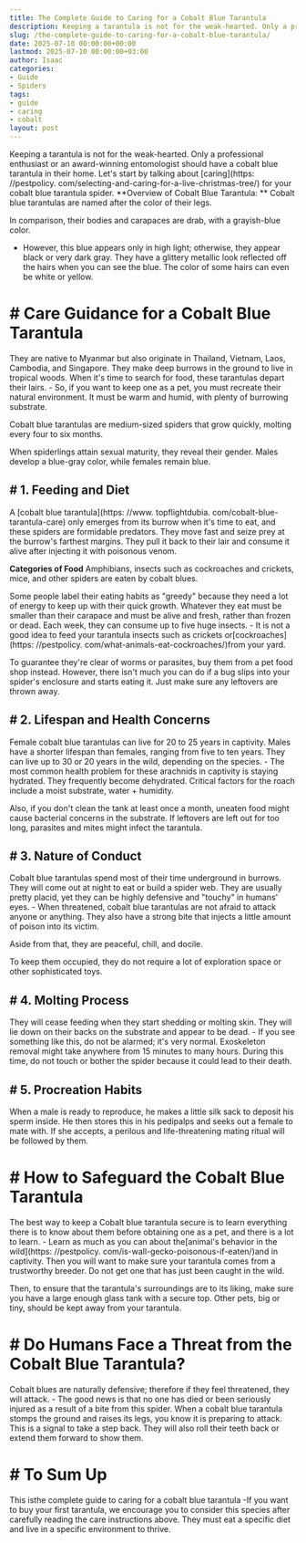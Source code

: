 ```yaml
---
title: The Complete Guide to Caring for a Cobalt Blue Tarantula
description: Keeping a tarantula is not for the weak-hearted. Only a professional enthusiast or an award-winning entomologist should have a cobalt blue tarantula in their...
slug: /the-complete-guide-to-caring-for-a-cobalt-blue-tarantula/
date: 2025-07-10 00:00:00+00:00
lastmod: 2025-07-10 00:00:00+03:00
author: Isaac
categories:
- Guide
- Spiders
tags:
- guide
- caring
- cobalt
layout: post
---
```


Keeping a tarantula is not for the weak-hearted. Only a professional enthusiast or an award-winning entomologist should have a cobalt blue tarantula in their home. Let's start by talking about [caring](https: //pestpolicy. com/selecting-and-caring-for-a-live-christmas-tree/) for your cobalt blue tarantula spider. **Overview of Cobalt Blue Tarantula: ** Cobalt blue tarantulas are named after the color of their legs.

In comparison, their bodies and carapaces are drab, with a grayish-blue color.

- However, this blue appears only in high light; otherwise, they appear black or very dark gray. They have a glittery metallic look reflected off the hairs when you can see the blue. The color of some hairs can even be white or yellow.

# # **Care Guidance for a Cobalt Blue Tarantula**

They are native to Myanmar but also originate in Thailand, Vietnam, Laos, Cambodia, and Singapore. They make deep burrows in the ground to live in tropical woods. When it's time to search for food, these tarantulas depart their lairs. - So, if you want to keep one as a pet, you must recreate their natural environment. It must be warm and humid, with plenty of burrowing substrate.

Cobalt blue tarantulas are medium-sized spiders that grow quickly, molting every four to six months.

When spiderlings attain sexual maturity, they reveal their gender. Males develop a blue-gray color, while females remain blue.

## # **1. Feeding and Diet**

A [cobalt blue tarantula](https: //www. topflightdubia. com/cobalt-blue-tarantula-care) only emerges from its burrow when it's time to eat, and these spiders are formidable predators. They move fast and seize prey at the burrow's farthest margins. They pull it back to their lair and consume it alive after injecting it with poisonous venom.

**Categories of Food** Amphibians, insects such as cockroaches and crickets, mice, and other spiders are eaten by cobalt blues.

Some people label their eating habits as "greedy" because they need a lot of energy to keep up with their quick growth. Whatever they eat must be smaller than their carapace and must be alive and fresh, rather than frozen or dead. Each week, they can consume up to five huge insects. - It is not a good idea to feed your tarantula insects such as crickets or[cockroaches](https: //pestpolicy. com/what-animals-eat-cockroaches/)from your yard.

To guarantee they're clear of worms or parasites, buy them from a pet food shop instead. However, there isn't much you can do if a bug slips into your spider's enclosure and starts eating it. Just make sure any leftovers are thrown away.

## # **2. Lifespan and Health Concerns**

Female cobalt blue tarantulas can live for 20 to 25 years in captivity. Males have a shorter lifespan than females, ranging from five to ten years. They can live up to 30 or 20 years in the wild, depending on the species. - The most common health problem for these arachnids in captivity is staying hydrated. They frequently become dehydrated. Critical factors for the roach include a moist substrate, water + humidity.

Also, if you don't clean the tank at least once a month, uneaten food might cause bacterial concerns in the substrate. If leftovers are left out for too long, parasites and mites might infect the tarantula.

## # **3. Nature of Conduct**

Cobalt blue tarantulas spend most of their time underground in burrows. They will come out at night to eat or build a spider web. They are usually pretty placid, yet they can be highly defensive and "touchy" in humans' eyes. - When threatened, cobalt blue tarantulas are not afraid to attack anyone or anything. They also have a strong bite that injects a little amount of poison into its victim.

Aside from that, they are peaceful, chill, and docile.

To keep them occupied, they do not require a lot of exploration space or other sophisticated toys.

## # **4. Molting Process**

They will cease feeding when they start shedding or molting skin. They will lie down on their backs on the substrate and appear to be dead. - If you see something like this, do not be alarmed; it's very normal. Exoskeleton removal might take anywhere from 15 minutes to many hours. During this time, do not touch or bother the spider because it could lead to their death.

## # **5. Procreation Habits**

When a male is ready to reproduce, he makes a little silk sack to deposit his sperm inside. He then stores this in his pedipalps and seeks out a female to mate with. If she accepts, a perilous and life-threatening mating ritual will be followed by them.

# # **How to Safeguard the Cobalt Blue Tarantula**

The best way to keep a Cobalt blue tarantula secure is to learn everything there is to know about them before obtaining one as a pet, and there is a lot to learn. - Learn as much as you can about the[animal's behavior in the wild](https: //pestpolicy. com/is-wall-gecko-poisonous-if-eaten/)and in captivity. Then you will want to make sure your tarantula comes from a trustworthy breeder. Do not get one that has just been caught in the wild.

Then, to ensure that the tarantula's surroundings are to its liking, make sure you have a large enough glass tank with a secure top. Other pets, big or tiny, should be kept away from your tarantula.

# # **Do Humans Face a Threat from the Cobalt Blue Tarantula?**

Cobalt blues are naturally defensive; therefore if they feel threatened, they will attack. - The good news is that no one has died or been seriously injured as a result of a bite from this spider. When a cobalt blue tarantula stomps the ground and raises its legs, you know it is preparing to attack. This is a signal to take a step back. They will also roll their teeth back or extend them forward to show them.

# # **To Sum Up**

This isthe complete guide to caring for a cobalt blue tarantula -If you want to buy your first tarantula, we encourage you to consider this species after carefully reading the care instructions above. They must eat a specific diet and live in a specific environment to thrive.
